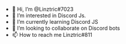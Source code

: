- 👋 Hi, I’m @Linztric#7023
- 👀 I’m interested in Discord Js.
- 🌱 I’m currently learning Discord JS
- 💞️ I’m looking to collaborate on Discord bots
- 📫 How to reach me Linztric#811

<!---
Linztric801/Linztric801 is a ✨ special ✨ repository because its `README.md` (this file) appears on your GitHub profile.
You can click the Preview link to take a look at your changes.
--->
